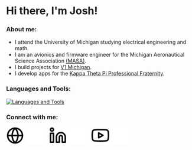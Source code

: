 # Hi there, I'm Josh! 

### About me:
- I attend the University of Michigan studying electrical engineering and math.
- I am an avionics and firmware engineer for the Michigan Aeronautical Science Association [(MASA)](https://masa.engin.umich.edu/).
- I build projects for [V1 Michigan](https://v1michigan.com).
- I develop apps for the [Kappa Theta Pi Professional Fraternity](https://ktpmichigan.com/).

### Languages and Tools:

[![Languages and Tools](https://skillicons.dev/icons?i=arduino,bash,c,cpp,css,fastapi,figma,git,html,java,js,latex,linux,matlab,nextjs,nodejs,npm,opencv,powershell,py,raspberrypi,react,sklearn,tailwind,ts&theme=dark)](https://mildjosh.com/projects)

[website]: https://mildjosh.com
[linkedin]: https://linkedin.com/in/mildjosh
[youtube]: https://youtube.com/mildjosh

### Connect with me:

[![website](./img/globe-light.svg)](https://mildjosh.com#gh-light-mode-only)
[![website](./img/globe-dark.svg)](https://mildjosh.com#gh-dark-mode-only)
&nbsp;&nbsp;
[![website](./img/linkedin-light.svg)](https://linkedin.com/in/codeSTACKr#gh-light-mode-only)
[![website](./img/linkedin-dark.svg)](https://linkedin.com/in/codeSTACKr#gh-dark-mode-only)
&nbsp;&nbsp;
[![website](./img/youtube-light.svg)](https://youtube.com/codestackr#gh-light-mode-only)
[![website](./img/youtube-dark.svg)](https://youtube.com/codestackr#gh-dark-mode-only)
